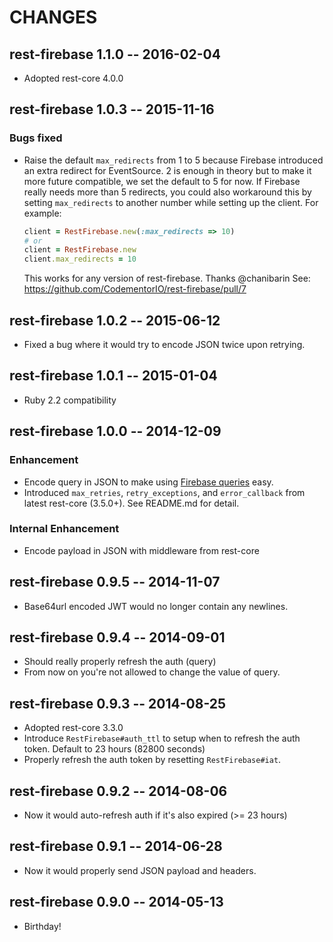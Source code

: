# CHANGES

## rest-firebase 1.1.0 -- 2016-02-04

* Adopted rest-core 4.0.0

## rest-firebase 1.0.3 -- 2015-11-16

### Bugs fixed

* Raise the default `max_redirects` from 1 to 5 because Firebase introduced
  an extra redirect for EventSource. 2 is enough in theory but to make it
  more future compatible, we set the default to 5 for now. If Firebase
  really needs more than 5 redirects, you could also workaround this by
  setting `max_redirects` to another number while setting up the client.
  For example:

  ``` ruby
  client = RestFirebase.new(:max_redirects => 10)
  # or
  client = RestFirebase.new
  client.max_redirects = 10
  ```

  This works for any version of rest-firebase. Thanks @chanibarin
  See: <https://github.com/CodementorIO/rest-firebase/pull/7>

## rest-firebase 1.0.2 -- 2015-06-12

* Fixed a bug where it would try to encode JSON twice upon retrying.

## rest-firebase 1.0.1 -- 2015-01-04

* Ruby 2.2 compatibility

## rest-firebase 1.0.0 -- 2014-12-09

### Enhancement

* Encode query in JSON to make using [Firebase queries][] easy.
* Introduced `max_retries`, `retry_exceptions`, and `error_callback` from
  latest rest-core (3.5.0+). See README.md for detail.

[Firebase queries]: https://www.firebase.com/docs/rest/guide/retrieving-data.html#section-rest-queries

### Internal Enhancement

* Encode payload in JSON with middleware from rest-core

## rest-firebase 0.9.5 -- 2014-11-07

* Base64url encoded JWT would no longer contain any newlines.

## rest-firebase 0.9.4 -- 2014-09-01

* Should really properly refresh the auth (query)
* From now on you're not allowed to change the value of query.

## rest-firebase 0.9.3 -- 2014-08-25

* Adopted rest-core 3.3.0
* Introduce `RestFirebase#auth_ttl` to setup when to refresh the auth token.
  Default to 23 hours (82800 seconds)
* Properly refresh the auth token by resetting `RestFirebase#iat`.

## rest-firebase 0.9.2 -- 2014-08-06

* Now it would auto-refresh auth if it's also expired (>= 23 hours)

## rest-firebase 0.9.1 -- 2014-06-28

* Now it would properly send JSON payload and headers.

## rest-firebase 0.9.0 -- 2014-05-13

* Birthday!
